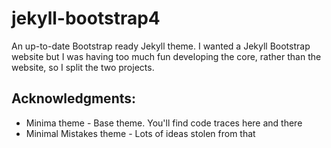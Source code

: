 # jekyll-bootstrap4

An up-to-date Bootstrap ready Jekyll theme. I wanted a Jekyll Bootstrap website
but I was having too much fun developing the core, rather than the website, so
I split the two projects.

## Acknowledgments:

* Minima theme - Base theme. You'll find code traces here and there
* Minimal Mistakes theme - Lots of ideas stolen from that
